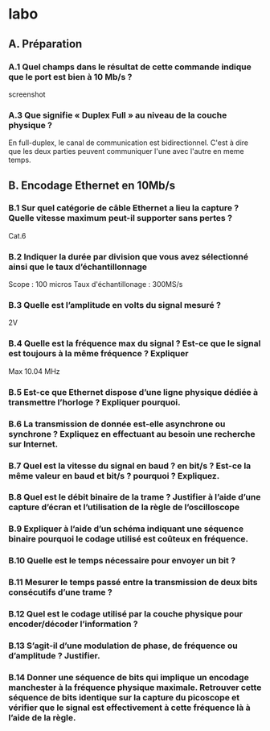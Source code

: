 # labo

## A. Préparation

### A.1 Quel champs dans le résultat de cette commande indique que le port est bien à 10 Mb/s ?

screenshot

### A.3 Que signifie « Duplex Full » au niveau de la couche physique ?

En full-duplex, le canal de communication est bidirectionnel. C'est à dire que les deux parties peuvent communiquer l'une avec l'autre en meme temps.

## B. Encodage Ethernet en 10Mb/s

### B.1 Sur quel catégorie de câble Ethernet a lieu la capture ? Quelle vitesse maximum peut-il supporter sans pertes ?

Cat.6

### B.2 Indiquer la durée par division que vous avez sélectionné ainsi que le taux d’échantillonnage

Scope : 100 micros
Taux d'échantillonage : 300MS/s

### B.3 Quelle est l’amplitude en volts du signal mesuré ?

2V

### B.4 Quelle est la fréquence max du signal ? Est-ce que le signal est toujours à la même fréquence ? Expliquer

Max 10.04 MHz

### B.5 Est-ce que Ethernet dispose d’une ligne physique dédiée à transmettre l’horloge ? Expliquer pourquoi.

### B.6 La transmission de donnée est-elle asynchrone ou synchrone ? Expliquez en effectuant au besoin une recherche sur Internet.

### B.7 Quel est la vitesse du signal en baud ? en bit/s ? Est-ce la même valeur en baud et bit/s ? pourquoi ? Expliquez.

### B.8 Quel est le débit binaire de la trame ? Justifier à l’aide d’une capture d’écran et l’utilisation de la règle de l’oscilloscope

### B.9 Expliquer à l’aide d’un schéma indiquant une séquence binaire pourquoi le codage utilisé est coûteux en fréquence.

### B.10 Quelle est le temps nécessaire pour envoyer un bit ?

### B.11 Mesurer le temps passé entre la transmission de deux bits consécutifs d’une trame ?

### B.12 Quel est le codage utilisé par la couche physique pour encoder/décoder l’information ?

### B.13 S’agit-il d’une modulation de phase, de fréquence ou d’amplitude ? Justifier.

### B.14 Donner une séquence de bits qui implique un encodage manchester à la fréquence physique maximale. Retrouver cette séquence de bits identique sur la capture du picoscope et vérifier que le signal est effectivement à cette fréquence là à l’aide de la règle.